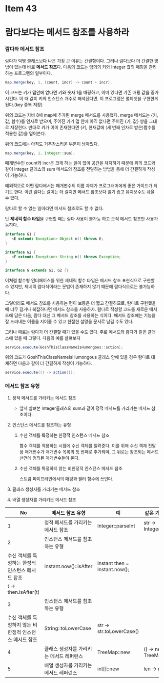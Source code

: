 # Item 43

# 람다보다는 메서드 참조를 사용하라

### 람다와 메서드 참조

람다가 익명 클래스보다 나은 가장 큰 이유는 간결함이다. 그러나 람다보다 더 간결한 방법이 있는데 바로 **메서드 참조**다. 다음의 코드는 임의의 키와 Integer 값의 매핑을 관리하는 프로그램의 일부이다.

```java
map.merge(key, 1, (count, incr) -> count + incr);
```

이 코드는 키가 맵안에 없다면 키와 숫자 1을 매핑하고, 이미 있다면 기존 매핑 값을 증가시킨다. 이 때 값이 키의 인스턴스 개수로 해석된다면, 이 프로그램은 멀티셋을 구현한게 된다.(key 중복 저장)

위의 코드는 자바 8에 map에 추가된 merge 메서드를 사용했다. merge 메서드는 {키, 값, 함수}를 인자로 받으며, 주어진 키가 맵 안에 아직 없다면 주어진 {키, 값} 쌍을 그대로 저장한다. 반대로 키가 이미 존재한다면 {키, 현재값에 (세 번째 인자로 받은)함수를 적용한 값}을 덮어쓴다.

위의 코드에는 아직도 거추장스러운 부분이 남아있다.

```java
map.merge(key, 1, Integer::sum);
```

매개변수인 count와 incr은 크게 하는 일이 없이 공간을 차지하기 때문에 위의 코드와 같이 Integer 클래스의 sum 메서드의 참조를 전달하는 방법을 통해 더 간결하게 작성이 가능하다.

예외적으로 어떤 람다에서는 매개변수의 이름 자체가 프로그래머에게 좋은 가이드가 되기도 한다. 이런 람다는 길이는 더 길지만 메서드 참조보다 읽기 쉽고 유지보수도 쉬울 수 있다.

람다로 할 수 없는 일이라면 메서드 참조로도 할 수 없다.

단 **제네릭 함수 타입**을 구현할 때는 람다 사용이 불가능 하고 오직 메서드 참조만 사용가능하다.

```java
interface G1 {
   <E extends Exception> Object m() throws E;
}

interface G2 {
   <F extends Exception> String m() throws Exception;
}

interface G extends G1, G2 {}
```

이처럼 함수형 인터페이스를 위한 제네릭 함수 타입은 메서드 참조 표현식으로 구현할 수 있지만, 제네릭 람다식이라는 문법이 존재하지 않기 때문에 람다식으로는 불가능하다.

그렇더라도 메서드 참조를 사용하는 편이 보통은 더 짧고 간결하므로, 람다로 구현했을 때 너무 길거나 복잡하다면 메서드 참조를 사용하자. 람다로 작성할 코드를 새로운 매서드에 담은 다음, 람다 대신 그 메서드 참조를 사용하는 식이다. 매서드 참조에는 기능을 잘 드러내는 이름을 지어줄 수 있고 친절한 설명을 문서로 남길 수도 있다.

그러나 때로는 람다가 더 간결할 때가 있을 수도 있다. 주로 메서드와 람다가 같은 클래스에 있을 때 그렇다. 다음의 예를 살펴보자

```java
service.execute(GoshThisClassNameIsHumongous::action);
```

위의 코드가 GoshThisClassNameIsHumongous 클래스 안에 있을 경우 람다로 대체하면 다음과 같이 더 간결하게 작성이 가능하다.

```java
service.execute(() -> action());
```

### 메서드 참조 유형

1. 정적 메서드를 가리키는 메서드 참조
    - 앞서 살펴본 Integer클래스의 sum과 같이 정적 메서드를 가리키는 메서드 참조이다.
2. 인스턴스 메서드를 참조하는 유형
    1. 수신 객체를 특정하는 한정적 인스턴스 메서드 참조
        
        함수 객체를 적용하는 시점에 수신 객체를 알려준다. 이를 위해 수신 객체 전달용 매개변수가 매개변수 목록의 첫 번째로 추가되며, 그 뒤로는 참조되는 메서드 선언에 정의된 매개변수들이 온다.
        
    2. 수신 객체를 특정하지 않는 비한정적 인스턴스 메서드 참조
        
        스트림 파이프라인에서의 매핑과 필터 함수에 쓰인다.
        
3. 클래스 생성자를 가리키는 메서드 참조
4. 배열 생성자를 가리키는 메서드 참조

| No | 메서드 참조 유형 | 예 | 같은 기능을 하는 람다 |
| --- | --- | --- | --- |
| 1 | 정적 메서드를 가리키는 메서드 참조 | Integer::parseInt | str -> Integer.parseInt(str) |
| 2 | 인스턴스 메서드를 참조하는 유형 
 수신 객체를 특정하는 한정적 인스턴스 메서드 참조 | Instant.now()::isAfter | Instant then = Instant.now(); 
 t -> then.isAfter(t) |
| 3 | 인스턴스 메서드를 참조하는 유형 
 수신 객체를 특정하지 않는 비한정적 인스턴스 메서드 참조 | String::toLowerCase | str -> str.toLowerCase() |
| 4 | 클래스 생성자를 가리키는 메서드 레퍼런스 | TreeMap::new | () -> new TreeMap() |
| 5 | 배열 생성자를 가리키는 메서드 레퍼런스 | int[]::new | len -> new int[len] |